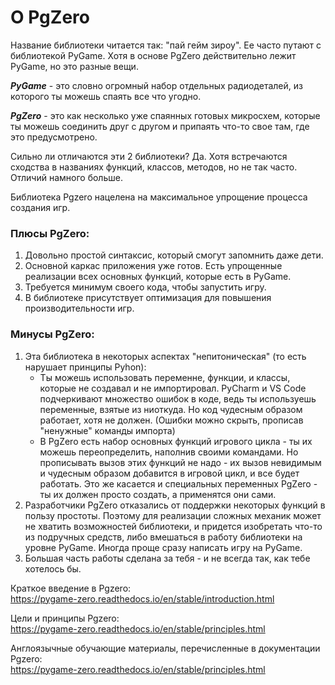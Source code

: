 # О PgZero

Название библиотеки читается так: "пай гейм зироу". Ее часто путают с библиотекой PyGame. 
Хотя в основе PgZero действительно лежит PyGame, но это разные вещи. 

_**PyGame**_ - это словно огромный набор отдельных радиодеталей, из которого ты можешь спаять все что угодно.

_**PgZero**_ - это как несколько уже спаянных готовых микросхем, которые ты можешь соединить друг с другом и припаять что-то свое там, где это предусмотрено. 
 
Сильно ли отличаются эти 2 библиотеки? Да. Хотя встречаются сходства в названиях функций, классов, методов, но не так часто. Отличий намного больше.

Библиотека Pgzero нацелена на максимальное упрощение процесса создания игр. 


### Плюсы PgZero:
1. Довольно простой синтаксис, который смогут запомнить даже дети.
2. Основной каркас приложения уже готов. Есть упрощенные реализации всех основных функций, которые есть в PyGame. 
3. Требуется минимум своего кода, чтобы запустить игру. 
4. В библиотеке присутствует оптимизация для повышения производительности игр.

### Минусы PgZero:
1. Эта библиотека в некоторых аспектах "непитоническая" (то есть нарушает принципы Pyhon):
   * Ты можешь использовать переменне, функции, и классы, которые не создавал и не импортировал. PyCharm и VS Code подчеркивают множество ошибок в коде, ведь ты используешь переменные, взятые из ниоткуда. Но код чудесным образом работает, хотя не должен. (Ошибки можно скрыть, прописав "ненужные" команды импорта)
   * В PgZero есть набор основных функций игрового цикла - ты их можешь переопределить, наполнив своими командами. Но прописывать вызов этих функций не надо - их вызов невидимым и чудесным образом добавится в игровой цикл, и все будет работать. Это же касается и специальных переменных PgZero - ты их должен просто создать, а применятся они сами.
2. Разработчики PgZero отказались от поддержки некоторых функций в пользу простоты. Поэтому для реализации сложных механик может не хватить возможностей библиотеки, и придется изобретать что-то из подручных средств, либо вмешаться в работу библиотеки на уровне PyGame. Иногда проще сразу написать игру на PyGame.
3. Большая часть работы сделана за тебя - и не всегда так, как тебе хотелось бы.

Краткое введение в Pgzero: \
https://pygame-zero.readthedocs.io/en/stable/introduction.html

Цели и принципы Pgzero: \
https://pygame-zero.readthedocs.io/en/stable/principles.html

Англоязычные обучающие материалы, перечисленные в документации Pgzero: \
https://pygame-zero.readthedocs.io/en/stable/principles.html

